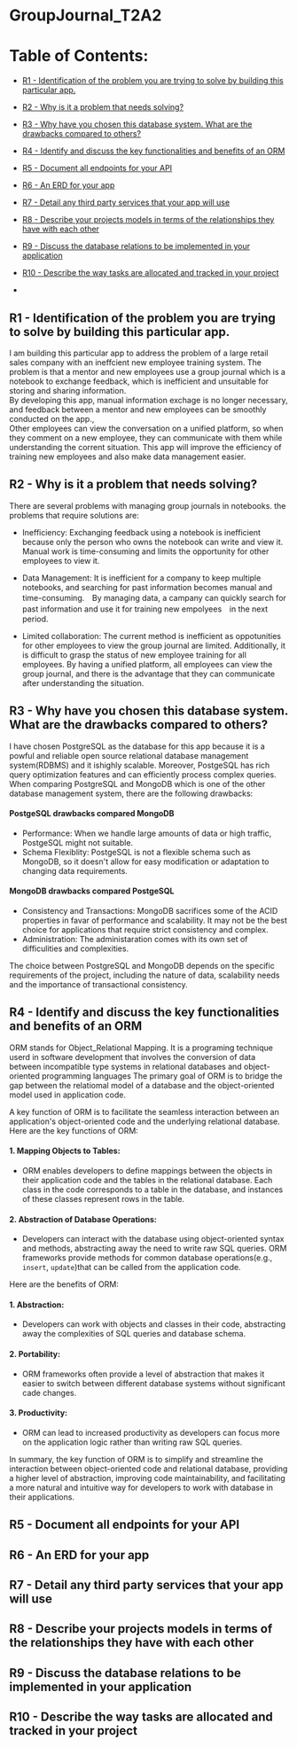 # GroupJournal_T2A2

# Table of Contents:

- [R1 - Identification of the problem you are trying to solve by building this particular app.](#anchor1)
- [R2 - Why is it a problem that needs solving?](#anchor2)
- [R3 - Why have you chosen this database system. What are the drawbacks compared to others?](#anchor3)
- [R4 - Identify and discuss the key functionalities and benefits of an ORM
](#anchor4)
- [R5 - Document all endpoints for your API](#anchor5)
- [R6 - An ERD for your app
](#anchor6)
- [R7 - Detail any third party services that your app will use](#anchor7)
- [R8 - Describe your projects models in terms of the relationships they have with each other](#anchor8)
- [R9 - Discuss the database relations to be implemented in your application
](#anchor9)
- [R10 - Describe the way tasks are allocated and tracked in your project
](#anchor10)

- [](#anchor11)


<a id="anchor1"></a>

## R1 - Identification of the problem you are trying to solve by building this particular app.
I am building this particular app to address the problem of a large retail sales company with an ineffcient new employee training system. The problem is that a mentor and new employees use a group journal which is a notebook to exchange feedback, which is inefficient and unsuitable for storing and sharing information.<br>
By developing this app, manual information exchage is no longer necessary, and feedback between a mentor and new employees can be smoothly conducted on the app.,<br>
Other employees can view the conversation on a unified platform, so when they comment on a new employee, they can communicate with them while understanding the corrent situation. This app will improve the efficiency of training new employees and also make data management easier.


<a id="anchor2"></a>

## R2 - Why is it a problem that needs solving?
There are several problems with managing group journals in notebooks. the problems that require solutions are:<br>

- Inefficiency: Exchanging feedback using a notebook is inefficient because only the person who owns the notebook can write and view it. Manual work is time-consuming and limits the opportunity for other employees to view it.

- Data Management: It is inefficient for a company to keep multiple notebooks, and searching for past information becomes manual and time-consuming.　By managing data, a campany can quickly search for past information and use it for training new empolyees　in the next period.

- Limited collaboration: The current method is inefficient as oppotunities for other employees to view the group journal are limited. Additionally, it is difficult to grasp the status of new employee training for all employees. By having a unified platform, all employees can view the group journal, and there is the advantage that they can communicate after understanding the situation.

<a id="anchor3"></a>

## R3 - Why have you chosen this database system. What are the drawbacks compared to others?
I have chosen PostgreSQL as the database for this app because it is a powful and reliable open source relational database management system(RDBMS) and it ishighly scalable.
Moreover, PostgeSQL has rich query optimization features and can efficiently process complex queries. <br>
When comparing PostgreSQL and MongoDB which is one of the other database management system, there are the following drawbacks: <br>
#### PostgeSQL drawbacks compared MongoDB

- Performance: When we handle large amounts of data or high traffic, PostgeSQL might not suitable.
- Schema Flexiblity: PostgeSQL is not a flexible schema such as  MongoDB, so it doesn't allow for easy modification or adaptation to changing data requirements.

#### MongoDB drawbacks compared PostgeSQL

- Consistency and Transactions: MongoDB sacrifices some of the ACID properties in favar of performance and scalability. It may not be the best choice for applications that require strict consistency and complex.
- Administration: The administaration comes with its own set of difficulities and complexities.

The choice between PostgreSQL and MongoDB depends on the specific requirements of the project, including the nature of data, scalability needs and the importance of transactional consistency.


<a id="anchor4"></a>

## R4 - Identify and discuss the key functionalities and benefits of an ORM
ORM stands for Object_Relational Mapping. It is a programing technique userd in software development that involves the conversion of data between incompatible type systems in relational databases and object-oriented programming languages The primary goal of ORM is to bridge the gap between the relatiomal model of a database and the object-oriented model used in application code.<br>

A key function of ORM is to facilitate the seamless interaction between an application's object-oriented code and the underlying relational database. <br>
Here are the key functions of ORM:<br>

#### 1. Mapping Objects to Tables: 

- ORM enables developers to define mappings between the objects in their application code and the tables in the relational database. Each class in the code corresponds to a table in the database, and instances of these classes represent rows in the  table.

#### 2. Abstraction of Database Operations:

- Developers can interact with the database using object-oriented syntax and methods, abstracting away the need to write raw SQL queries. ORM frameworks provide methods for common database operations(e.g., `insert`, `update`)that can be called from the application code.

Here are the benefits of ORM:<br>

#### 1. Abstraction:

- Developers can work with objects and classes in their code, abstracting away the complexities of SQL queries and database schema.

#### 2. Portability:

- ORM frameworks often provide a level of abstraction that makes it easier to switch between different database systems without significant cade changes.

#### 3. Productivity:

- ORM can lead to increased productivity as developers can focus more on the application logic rather than writing raw SQL queries.

In summary, the key function of ORM is to simplify and streamline the interaction between object-oriented code and relational database, providing a higher level of abstraction, improving code maintainability, and facilitating a more natural and intuitive way for developers to work with database in their applications.

<a id="anchor5"></a>

## R5 - Document all endpoints for your API


<a id="anchor6"></a>

## R6 - An ERD for your app


<a id="anchor7"></a>

## R7 - Detail any third party services that your app will use

<a id="anchor8"></a>

## R8 - Describe your projects models in terms of the relationships they have with each other

<a id="anchor9"></a>


## R9 - Discuss the database relations to be implemented in your application

<a id="anchor10"></a>

## R10 - Describe the way tasks are allocated and tracked in your project




